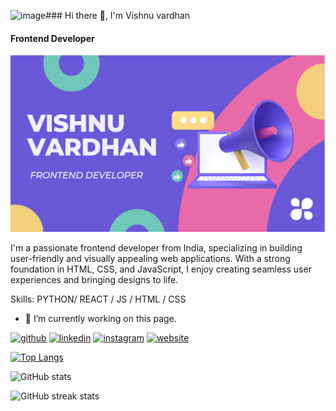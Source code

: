 ![image](https://github.com/vishnuvardhancoder/vishnuvardhancoder/assets/98823582/09a5726c-9f44-4056-83f5-efca16897a4c)### Hi there 👋, I'm Vishnu vardhan
#### Frontend Developer
![Frontend Developer](https://github.com/vishnuvardhancoder/vishnuvardhancoder/blob/main/Screenshot%202023-07-16%20111653.png)

I'm a passionate frontend developer from India, specializing in building user-friendly and visually appealing web applications. With a strong foundation in HTML, CSS, and JavaScript, I enjoy creating seamless user experiences and bringing designs to life.

Skills: PYTHON/ REACT / JS / HTML / CSS

- 🔭 I’m currently working on this page. 


[<img src='https://cdn.jsdelivr.net/npm/simple-icons@3.0.1/icons/github.svg' alt='github' height='40'>](https://github.com/vishnuvardhancoder)  [<img src='https://cdn.jsdelivr.net/npm/simple-icons@3.0.1/icons/linkedin.svg' alt='linkedin' height='40'>](https://www.linkedin.com/in/VISHNU/)  [<img src='https://cdn.jsdelivr.net/npm/simple-icons@3.0.1/icons/instagram.svg' alt='instagram' height='40'>](https://www.instagram.com/vishhzzz.exe/)  [<img src='https://cdn.jsdelivr.net/npm/simple-icons@3.0.1/icons/icloud.svg' alt='website' height='40'>](https://bit.ly/Vishnu-web)  

[![Top Langs](https://github-readme-stats.vercel.app/api/top-langs/?username=vishnuvardhancoder)](https://github.com/anuraghazra/github-readme-stats)

![GitHub stats](https://github-readme-stats.vercel.app/api?username=vishnuvardhancoder&show_icons=true)  

![GitHub streak stats](https://streak-stats.demolab.com/?user=vishnuvardhancoder)  


